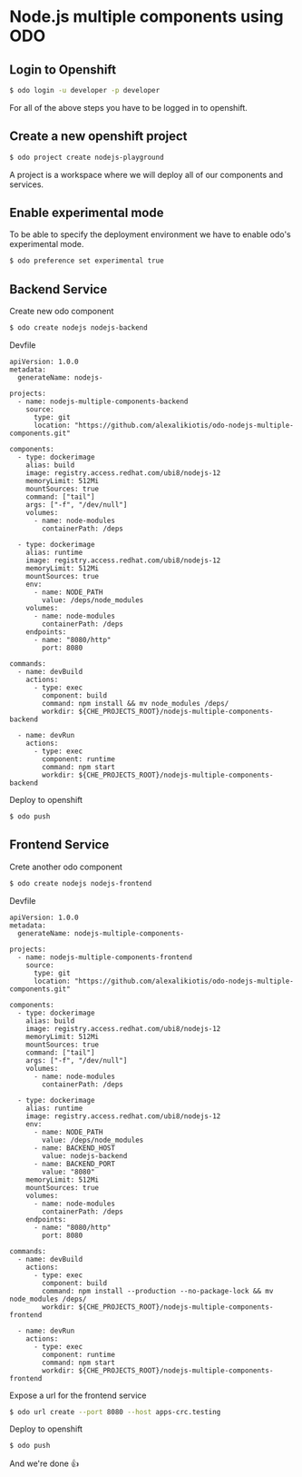 # Node.js multiple components using ODO

## Login to Openshift

```sh
$ odo login -u developer -p developer
```
For all of the above steps you have to be logged in to openshift.

## Create a new openshift project

```sh
$ odo project create nodejs-playground
```
A project is a workspace where we will deploy all of our components and services.

## Enable experimental mode

To be able to specify the deployment environment we have to enable odo's experimental mode.

```sh
$ odo preference set experimental true 
```

## Backend Service

Create new odo component
```sh
$ odo create nodejs nodejs-backend
```

Devfile
```
apiVersion: 1.0.0
metadata:
  generateName: nodejs-

projects:
  - name: nodejs-multiple-components-backend
    source:
      type: git
      location: "https://github.com/alexalikiotis/odo-nodejs-multiple-components.git"

components:
  - type: dockerimage
    alias: build
    image: registry.access.redhat.com/ubi8/nodejs-12
    memoryLimit: 512Mi
    mountSources: true
    command: ["tail"]
    args: ["-f", "/dev/null"]
    volumes:
      - name: node-modules
        containerPath: /deps

  - type: dockerimage
    alias: runtime
    image: registry.access.redhat.com/ubi8/nodejs-12
    memoryLimit: 512Mi
    mountSources: true
    env:
      - name: NODE_PATH
        value: /deps/node_modules
    volumes:
      - name: node-modules
        containerPath: /deps
    endpoints:
      - name: "8080/http"
        port: 8080

commands:
  - name: devBuild
    actions:
      - type: exec
        component: build
        command: npm install && mv node_modules /deps/
        workdir: ${CHE_PROJECTS_ROOT}/nodejs-multiple-components-backend

  - name: devRun
    actions:
      - type: exec
        component: runtime
        command: npm start
        workdir: ${CHE_PROJECTS_ROOT}/nodejs-multiple-components-backend
```

Deploy to openshift

```sh
$ odo push
```

## Frontend Service

Crete another odo component

```sh
$ odo create nodejs nodejs-frontend
```

Devfile

```
apiVersion: 1.0.0
metadata:
  generateName: nodejs-multiple-components-

projects:
  - name: nodejs-multiple-components-frontend
    source:
      type: git
      location: "https://github.com/alexalikiotis/odo-nodejs-multiple-components.git"

components:
  - type: dockerimage
    alias: build
    image: registry.access.redhat.com/ubi8/nodejs-12
    memoryLimit: 512Mi
    mountSources: true
    command: ["tail"]
    args: ["-f", "/dev/null"]
    volumes:
      - name: node-modules
        containerPath: /deps

  - type: dockerimage
    alias: runtime
    image: registry.access.redhat.com/ubi8/nodejs-12
    env:
      - name: NODE_PATH
        value: /deps/node_modules
      - name: BACKEND_HOST
        value: nodejs-backend
      - name: BACKEND_PORT
        value: "8080"
    memoryLimit: 512Mi
    mountSources: true
    volumes:
      - name: node-modules
        containerPath: /deps
    endpoints:
      - name: "8080/http"
        port: 8080

commands:
  - name: devBuild
    actions:
      - type: exec
        component: build
        command: npm install --production --no-package-lock && mv node_modules /deps/
        workdir: ${CHE_PROJECTS_ROOT}/nodejs-multiple-components-frontend

  - name: devRun
    actions:
      - type: exec
        component: runtime
        command: npm start
        workdir: ${CHE_PROJECTS_ROOT}/nodejs-multiple-components-frontend
```

Expose a url for the frontend service

```sh
$ odo url create --port 8080 --host apps-crc.testing
```

Deploy to openshift

```sh
$ odo push
```

And we're done 👍
